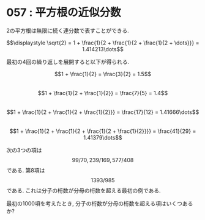 # 057 : 平方根の近似分数

2の平方根は無限に続く連分数で表すことができる.

$$\displaystyle \sqrt{2} = 1 + \frac{1}{2 + \frac{1}{2 + \frac{1}{2 + \dots}}} = 1.414213\dots$$

最初の4回の繰り返しを展開すると以下が得られる.

$$1 + \frac{1}{2} = \frac{3}{2} = 1.5$$  
$$1 + \frac{1}{2 + \frac{1}{2}} = \frac{7}{5} = 1.4$$  
$$1 + \frac{1}{2 + \frac{1}{2 + \frac{1}{2}}} = \frac{17}{12} = 1.41666\dots$$  
$$1 + \frac{1}{2 + \frac{1}{2 + \frac{1}{2 + \frac{1}{2}}}} = \frac{41}{29} = 1.41379\dots$$

次の3つの項は$$99/70, 239/169, 577/408$$である. 第8項は$$1393/985$$である. これは分子の桁数が分母の桁数を超える最初の例である.

最初の1000項を考えたとき, 分子の桁数が分母の桁数を超える項はいくつあるか?

